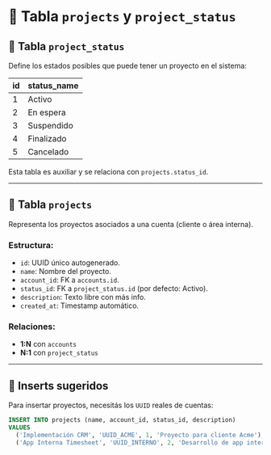 # 📁 Tabla `projects` y `project_status`

## 🧱 Tabla `project_status`

Define los estados posibles que puede tener un proyecto en el sistema:

| id | status_name |
|----|-------------|
| 1  | Activo      |
| 2  | En espera   |
| 3  | Suspendido  |
| 4  | Finalizado  |
| 5  | Cancelado   |

Esta tabla es auxiliar y se relaciona con `projects.status_id`.

---

## 📁 Tabla `projects`

Representa los proyectos asociados a una cuenta (cliente o área interna).

### Estructura:

- `id`: UUID único autogenerado.
- `name`: Nombre del proyecto.
- `account_id`: FK a `accounts.id`.
- `status_id`: FK a `project_status.id` (por defecto: Activo).
- `description`: Texto libre con más info.
- `created_at`: Timestamp automático.

### Relaciones:

- **1:N** con `accounts`
- **N:1** con `project_status`

---

## 🧪 Inserts sugeridos

Para insertar proyectos, necesitás los `UUID` reales de cuentas:

```sql
INSERT INTO projects (name, account_id, status_id, description)
VALUES
  ('Implementación CRM', 'UUID_ACME', 1, 'Proyecto para cliente Acme'),
  ('App Interna Timesheet', 'UUID_INTERNO', 2, 'Desarrollo de app interna');
```